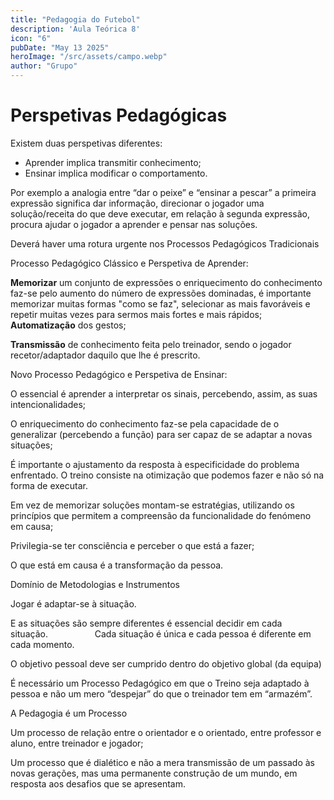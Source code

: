 ```yaml
---
title: "Pedagogia do Futebol"
description: 'Aula Teórica 8'
icon: "6"
pubDate: "May 13 2025"
heroImage: "/src/assets/campo.webp"
author: "Grupo"
---
```


# Perspetivas Pedagógicas

Existem duas perspetivas diferentes:

- Aprender implica transmitir conhecimento;
- Ensinar implica modificar o comportamento.

Por exemplo a analogia entre “dar o peixe” e “ensinar a pescar” a primeira expressão significa dar informação, direcionar o jogador uma solução/receita do que deve executar, em relação à segunda expressão, procura ajudar o jogador a aprender e pensar nas soluções.

Deverá haver uma rotura urgente nos Processos Pedagógicos Tradicionais

Processo Pedagógico Clássico e Perspetiva de Aprender:

**Memorizar** um conjunto de expressões o enriquecimento do conhecimento faz-se pelo aumento do número de expressões dominadas, é importante memorizar muitas formas "como se faz", selecionar as mais favoráveis e repetir muitas vezes para sermos mais fortes e mais rápidos; **Automatização** dos gestos;

**Transmissão** de conhecimento feita pelo treinador, sendo o jogador recetor/adaptador daquilo que lhe é prescrito.

Novo Processo Pedagógico e Perspetiva de Ensinar:

O essencial é aprender a interpretar os sinais, percebendo, assim, as suas intencionalidades;

O enriquecimento do conhecimento faz-se pela capacidade de o generalizar (percebendo a função) para ser capaz de se adaptar a novas situações;

É importante o ajustamento da resposta à especificidade do problema enfrentado. O treino consiste na otimização que podemos fazer e não só na forma de executar.

Em vez de memorizar soluções montam-se estratégias, utilizando os princípios que permitem a compreensão da funcionalidade do fenómeno em causa;

Privilegia-se ter consciência e perceber o que está a fazer;

O que está em causa é a transformação da pessoa.

Domínio de Metodologias e Instrumentos

Jogar é adaptar-se à situação.

E as situações são sempre diferentes é essencial decidir em cada situação.                   Cada situação é única e cada pessoa é diferente em cada momento.

O objetivo pessoal deve ser cumprido dentro do objetivo global (da equipa)

É necessário um Processo Pedagógico em que o Treino seja adaptado à pessoa e não um mero “despejar” do que o treinador tem em “armazém”.

A Pedagogia é um Processo

Um processo de relação entre o orientador e o orientado, entre professor e aluno, entre treinador e jogador;

Um processo que é dialético e não a mera transmissão de um passado às novas gerações, mas uma permanente construção de um mundo, em resposta aos desafios que se apresentam.